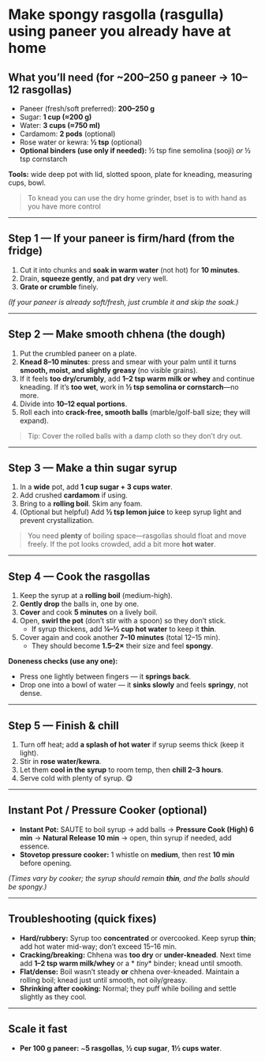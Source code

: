 # Make spongy **rasgolla (rasgulla)** using paneer you already have at home

## What you’ll need (for \~200–250 g paneer → 10–12 rasgollas)

* Paneer (fresh/soft preferred): **200–250 g**
* Sugar: **1 cup (≈200 g)**
* Water: **3 cups (≈750 ml)**
* Cardamom: **2 pods** (optional)
* Rose water or kewra: **½ tsp** (optional)
* **Optional binders (use only if needed):** ½ tsp fine semolina (sooji) *or* ½ tsp cornstarch

**Tools:** wide deep pot with lid, slotted spoon, plate for kneading, measuring cups, bowl.
> To knead you can use the dry home grinder, bset is to with hand as you have more control

---

## Step 1 — If your paneer is firm/hard (from the fridge)

1. Cut it into chunks and **soak in warm water** (not hot) for **10 minutes**.
2. Drain, **squeeze gently**, and **pat dry** very well.
3. **Grate or crumble** finely.

*(If your paneer is already soft/fresh, just crumble it and skip the soak.)*

---

## Step 2 — Make smooth chhena (the dough)

1. Put the crumbled paneer on a plate.
2. **Knead 8–10 minutes**: press and smear with your palm until it turns **smooth, moist, and slightly greasy** (no
   visible grains).
3. If it feels **too dry/crumbly**, add **1–2 tsp warm milk or whey** and continue kneading.
   If it’s **too wet**, work in **½ tsp semolina or cornstarch**—no more.
4. Divide into **10–12 equal portions**.
5. Roll each into **crack-free, smooth balls** (marble/golf-ball size; they will expand).

> Tip: Cover the rolled balls with a damp cloth so they don’t dry out.

---

## Step 3 — Make a **thin** sugar syrup

1. In a **wide** pot, add **1 cup sugar + 3 cups water**.
2. Add crushed **cardamom** if using.
3. Bring to a **rolling boil**. Skim any foam.
4. (Optional but helpful) Add **½ tsp lemon juice** to keep syrup light and prevent crystallization.

> You need **plenty** of boiling space—rasgollas should float and move freely. If the pot looks crowded, add a bit more
**hot water**.

---

## Step 4 — Cook the rasgollas

1. Keep the syrup at a **rolling boil** (medium-high).
2. **Gently drop** the balls in, one by one.
3. **Cover** and cook **5 minutes** on a lively boil.
4. Open, **swirl the pot** (don’t stir with a spoon) so they don’t stick.
   * If syrup thickens, add **¼–½ cup hot water** to keep it **thin**.
5. Cover again and cook another **7–10 minutes** (total 12–15 min).
    * They should become **1.5–2×** their size and feel **spongy**.
   
**Doneness checks (use any one):**
* Press one lightly between fingers — it **springs back**.
* Drop one into a bowl of water — it **sinks slowly** and feels **springy**, not dense.

---

## Step 5 — Finish & chill

1. Turn off heat; add **a splash of hot water** if syrup seems thick (keep it light).
2. Stir in **rose water/kewra**.
3. Let them **cool in the syrup** to room temp, then **chill 2–3 hours**.
4. Serve cold with plenty of syrup. 😋

---

## Instant Pot / Pressure Cooker (optional)

* **Instant Pot:** SAUTE to boil syrup → add balls → **Pressure Cook (High) 6 min** → **Natural Release 10 min** → open,
  thin syrup if needed, add essence.
* **Stovetop pressure cooker:** 1 whistle on **medium**, then rest **10 min** before opening.

*(Times vary by cooker; the syrup should remain **thin**, and the balls should be spongy.)*

---

## Troubleshooting (quick fixes)

* **Hard/rubbery:** Syrup too **concentrated** or overcooked. Keep syrup **thin**; add hot water mid-way; don’t exceed
  15–16 min.
* **Cracking/breaking:** Chhena was **too dry** or **under-kneaded**. Next time add **1–2 tsp warm milk/whey** or a *
  *tiny** binder; knead until smooth.
* **Flat/dense:** Boil wasn’t steady **or** chhena over-kneaded. Maintain a rolling boil; knead just until smooth, not
  oily/greasy.
* **Shrinking after cooking:** Normal; they puff while boiling and settle slightly as they cool.

---

## Scale it fast

* **Per 100 g paneer:** \~**5 rasgollas**, **½ cup sugar**, **1½ cups water**.

